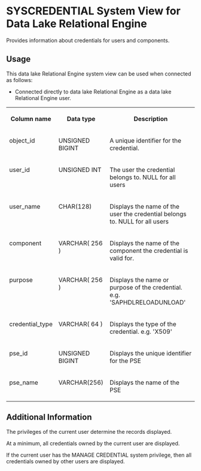 <!-- loio958861c8cb8d4feca312f85ef83be2ed -->

# SYSCREDENTIAL System View for Data Lake Relational Engine

Provides information about credentials for users and components.



<a name="loio958861c8cb8d4feca312f85ef83be2ed__section_v1w_qbq_b4b"/>

## Usage

This data lake Relational Engine system view can be used when connected as follows:

-   Connected directly to data lake Relational Engine as a data lake Relational Engine user.




<table>
<tr>
<th valign="top">

Column name

</th>
<th valign="top">

Data type

</th>
<th valign="top">

Description

</th>
</tr>
<tr>
<td valign="top">

object\_id

</td>
<td valign="top">

UNSIGNED BIGINT

</td>
<td valign="top">

A unique identifier for the credential.

</td>
</tr>
<tr>
<td valign="top">

user\_id

</td>
<td valign="top">

UNSIGNED INT

</td>
<td valign="top">

The user the credential belongs to. NULL for all users

</td>
</tr>
<tr>
<td valign="top">

user\_name

</td>
<td valign="top">

CHAR\(128\)

</td>
<td valign="top">

Displays the name of the user the credential belongs to. NULL for all users

</td>
</tr>
<tr>
<td valign="top">

component

</td>
<td valign="top">

VARCHAR\( 256 \)

</td>
<td valign="top">

Displays the name of the component the credential is valid for.

</td>
</tr>
<tr>
<td valign="top">

purpose

</td>
<td valign="top">

VARCHAR\( 256 \)

</td>
<td valign="top">

Displays the name or purpose of the credential. e.g. 'SAPHDLRELOADUNLOAD'

</td>
</tr>
<tr>
<td valign="top">

credential\_type

</td>
<td valign="top">

VARCHAR\( 64 \)

</td>
<td valign="top">

Displays the type of the credential. e.g. 'X509'

</td>
</tr>
<tr>
<td valign="top">

pse\_id

</td>
<td valign="top">

UNSIGNED BIGINT

</td>
<td valign="top">

Displays the unique identifier for the PSE

</td>
</tr>
<tr>
<td valign="top">

pse\_name

</td>
<td valign="top">

VARCHAR\(256\)

</td>
<td valign="top">

Displays the name of the PSE

</td>
</tr>
</table>



<a name="loio958861c8cb8d4feca312f85ef83be2ed__SYSCREDENTIAL_addit1"/>

## Additional Information

The privileges of the current user determine the records displayed.

At a minimum, all credentials owned by the current user are displayed.

If the current user has the MANAGE CREDENTIAL system privilege, then all credentials owned by other users are displayed.

